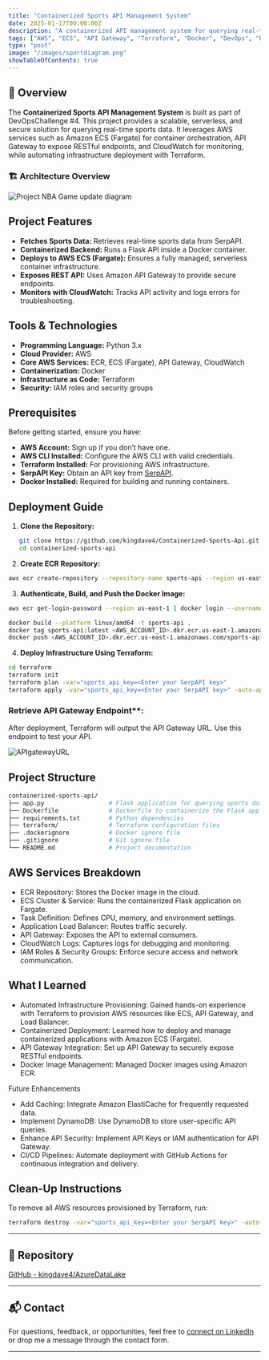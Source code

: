 ```yaml
---
title: "Containerized Sports API Management System"
date: 2025-01-17T00:00:00Z
description: "A containerized API management system for querying real-time sports data using AWS ECS (Fargate), API Gateway, Docker, and Terraform."
tags: ["AWS", "ECS", "API Gateway", "Terraform", "Docker", "DevOps", "Python"]
type: "post"
image: "/images/sportdiagram.png"
showTableOfContents: true
---
```


## 📌 Overview

The **Containerized Sports API Management System** is built as part of DevOpsChallenge #4. This project provides a scalable, serverless, and secure solution for querying real-time sports data. It leverages AWS services such as Amazon ECS (Fargate) for container orchestration, API Gateway to expose RESTful endpoints, and CloudWatch for monitoring, while automating infrastructure deployment with Terraform.


### 🏗️ Architecture Overview

![Project NBA Game update diagram](/images/sportdiagram.png)


## Project Features

- **Fetches Sports Data:** Retrieves real-time sports data from SerpAPI.
- **Containerized Backend:** Runs a Flask API inside a Docker container.
- **Deploys to AWS ECS (Fargate):** Ensures a fully managed, serverless container infrastructure.
- **Exposes REST API:** Uses Amazon API Gateway to provide secure endpoints.
- **Monitors with CloudWatch:** Tracks API activity and logs errors for troubleshooting.

## Tools & Technologies

- **Programming Language:** Python 3.x
- **Cloud Provider:** AWS
- **Core AWS Services:** ECR, ECS (Fargate), API Gateway, CloudWatch
- **Containerization:** Docker
- **Infrastructure as Code:** Terraform
- **Security:** IAM roles and security groups

## Prerequisites

Before getting started, ensure you have:

- **AWS Account:** Sign up if you don’t have one.
- **AWS CLI Installed:** Configure the AWS CLI with valid credentials.
- **Terraform Installed:** For provisioning AWS infrastructure.
- **SerpAPI Key:** Obtain an API key from [SerpAPI](https://serpapi.com).
- **Docker Installed:** Required for building and running containers.

## Deployment Guide

1. **Clone the Repository:**
```bash
   git clone https://github.com/kingdave4/Containerized-Sports-Api.git
   cd containerized-sports-api
```

2. **Create ECR Repository:**

``` bash
aws ecr create-repository --repository-name sports-api --region us-east-1
```

3. **Authenticate, Build, and Push the Docker Image:**

``` bash
aws ecr get-login-password --region us-east-1 | docker login --username AWS --password-stdin <AWS_ACCOUNT_ID>.dkr.ecr.us-east-1.amazonaws.com

docker build --platform linux/amd64 -t sports-api .
docker tag sports-api:latest <AWS_ACCOUNT_ID>.dkr.ecr.us-east-1.amazonaws.com/sports-api:sports-api-latest
docker push <AWS_ACCOUNT_ID>.dkr.ecr.us-east-1.amazonaws.com/sports-api:sports-api-latest
```

4. **Deploy Infrastructure Using Terraform:**

``` bash
cd terraform
terraform init
terraform plan -var="sports_api_key=<Enter your SerpAPI key>"
terraform apply -var="sports_api_key=<Enter your SerpAPI key>" -auto-approve
```

### Retrieve API Gateway Endpoint**: 
After deployment, Terraform will output the API Gateway URL. Use this endpoint to test your API.

![APIgatewayURL](/images/apigateway.png)

## Project Structure

``` bash
containerized-sports-api/
├── app.py                  # Flask application for querying sports data
├── Dockerfile              # Dockerfile to containerize the Flask app
├── requirements.txt        # Python dependencies
├── terraform/              # Terraform configuration files
├── .dockerignore           # Docker ignore file
├── .gitignore              # Git ignore file
└── README.md               # Project documentation
```

## AWS Services Breakdown

- ECR Repository: Stores the Docker image in the cloud.
- ECS Cluster & Service: Runs the containerized Flask application on Fargate.
- Task Definition: Defines CPU, memory, and environment settings.
- Application Load Balancer: Routes traffic securely.
- API Gateway: Exposes the API to external consumers.
- CloudWatch Logs: Captures logs for debugging and monitoring.
- IAM Roles & Security Groups: Enforce secure access and network communication.


## What I Learned

- Automated Infrastructure Provisioning: Gained hands-on experience with Terraform to provision AWS resources like ECS, API Gateway, and Load Balancer.
- Containerized Deployment: Learned how to deploy and manage containerized applications with Amazon ECS (Fargate).
- API Gateway Integration: Set up API Gateway to securely expose RESTful endpoints.
- Docker Image Management: Managed Docker images using Amazon ECR.


Future Enhancements
- Add Caching: Integrate Amazon ElastiCache for frequently requested data.
- Implement DynamoDB: Use DynamoDB to store user-specific API queries.
- Enhance API Security: Implement API Keys or IAM authentication for API Gateway.
- CI/CD Pipelines: Automate deployment with GitHub Actions for continuous integration and delivery.


## Clean-Up Instructions

To remove all AWS resources provisioned by Terraform, run:

``` bash
terraform destroy -var="sports_api_key=<Enter your SerpAPI key>" -auto-approve
```
---
## 📁 Repository

[GitHub - kingdave4/AzureDataLake](https://github.com/kingdave4/Nba_Data_Lake)

---

## 📬 Contact

For questions, feedback, or opportunities, feel free to [connect on LinkedIn](https://www.linkedin.com/in/david-mboli-idie-38b974209/) or drop me a message through the contact form.

---

